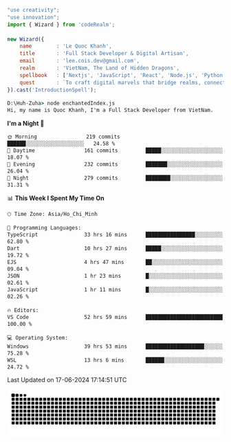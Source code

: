 <!--x axis divider-->

```js 
"use creativity";
"use innovation";
import { Wizard } from 'codeRealm';

new Wizard({
    name        : 'Le Quoc Khanh',
    title       : 'Full Stack Developer & Digital Artisan',
    email       : 'lee.cois.dev@gmail.com',
    realm       : 'VietNam, The Land of Hidden Dragons',
    spellbook   : ['Nextjs', 'JavaScript', 'React', 'Node.js', 'Python', 'Django', 'Cloud Services'],
    quest       : `To craft digital marvels that bridge realms, connect cultures, and bring imagination to life.`,
}).cast('IntroductionSpell');
```

```cmd
D:\Huh-Zuha> node enchantedIndex.js
Hi, my name is Quoc Khanh, I'm a Full Stack Developer from VietNam.
```
<!--START_SECTION:waka-->
**I'm a Night 🦉** 

```text
🌞 Morning                219 commits         ██████░░░░░░░░░░░░░░░░░░░   24.58 % 
🌆 Daytime                161 commits         █████░░░░░░░░░░░░░░░░░░░░   18.07 % 
🌃 Evening                232 commits         ███████░░░░░░░░░░░░░░░░░░   26.04 % 
🌙 Night                  279 commits         ████████░░░░░░░░░░░░░░░░░   31.31 % 
```


📊 **This Week I Spent My Time On** 

```text
🕑︎ Time Zone: Asia/Ho_Chi_Minh

💬 Programming Languages: 
TypeScript               33 hrs 16 mins      ████████████████░░░░░░░░░   62.80 % 
Dart                     10 hrs 27 mins      █████░░░░░░░░░░░░░░░░░░░░   19.72 % 
EJS                      4 hrs 47 mins       ██░░░░░░░░░░░░░░░░░░░░░░░   09.04 % 
JSON                     1 hr 23 mins        █░░░░░░░░░░░░░░░░░░░░░░░░   02.61 % 
JavaScript               1 hr 11 mins        █░░░░░░░░░░░░░░░░░░░░░░░░   02.26 % 

🔥 Editors: 
VS Code                  52 hrs 59 mins      █████████████████████████   100.00 % 

💻 Operating System: 
Windows                  39 hrs 53 mins      ███████████████████░░░░░░   75.28 % 
WSL                      13 hrs 6 mins       ██████░░░░░░░░░░░░░░░░░░░   24.72 % 
```


 Last Updated on 17-06-2024 17:14:51 UTC
<!--END_SECTION:waka-->
<picture>
  <source media="(prefers-color-scheme: dark)" srcset="https://raw.githubusercontent.com/leecois/leecois/output/github-contribution-grid-snake-dark.svg">
  <source media="(prefers-color-scheme: light)" srcset="https://raw.githubusercontent.com/leecois/leecois/output/github-contribution-grid-snake.svg">
  <img alt="github contribution grid snake animation" src="https://raw.githubusercontent.com/leecois/leecois/output/github-contribution-grid-snake.svg">
</picture>
